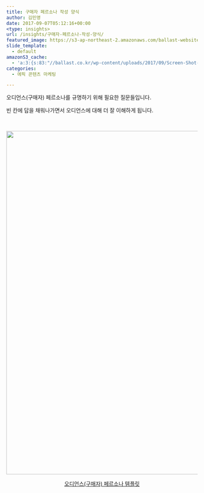 ```yaml
---
title: 구매자 페르소나 작성 양식
author: 김민영
date: 2017-09-07T05:12:16+00:00
<type: insights>
url: /insights/구매자-페르소나-작성-양식/
featured_image: https://s3-ap-northeast-2.amazonaws.com/ballast-website-images/wp-content/uploads/2017/09/15105822/Screen-Shot-2017-09-07-at-2.08.45-PM.png
slide_template:
  - default
amazonS3_cache:
  - 'a:3:{s:83:"//ballast.co.kr/wp-content/uploads/2017/09/Screen-Shot-2017-09-07-at-2.08.45-PM.png";i:53319;s:133:"//s3-ap-northeast-2.amazonaws.com/ballast-website-images/wp-content/uploads/2017/09/15105822/Screen-Shot-2017-09-07-at-2.08.45-PM.png";i:53319;s:63:"//ballast.co.kr/wp-content/uploads/2017/09/persona_template.pdf";i:53318;}'
categories:
  - 에픽 콘텐츠 마케팅

---
```

오디언스(구매자) 페르소나를 규명하기 위해 필요한 질문들입니다.

빈 칸에 답을 채워나가면서 오디언스에 대해 더 잘 이해하게 됩니다.

&nbsp;

[<img class="size-full wp-image-53319 aligncenter" src="http://ballast.co.kr/wp-content/uploads/2017/09/Screen-Shot-2017-09-07-at-2.08.45-PM.png" alt="" width="638" height="904" srcset="https://s3-ap-northeast-2.amazonaws.com/ballast-website-images/wp-content/uploads/2017/09/15105822/Screen-Shot-2017-09-07-at-2.08.45-PM.png 638w, https://s3-ap-northeast-2.amazonaws.com/ballast-website-images/wp-content/uploads/2017/09/15105822/Screen-Shot-2017-09-07-at-2.08.45-PM-212x300.png 212w" sizes="(max-width: 638px) 100vw, 638px" />][1]

<p style="text-align: center;">
  <a href="http://ballast.co.kr/wp-content/uploads/2017/09/persona_template.pdf">오디언스(구매자) 페르소나 템플릿</a>
</p>

 [1]: http://ballast.co.kr/wp-content/uploads/2017/09/persona_template.pdf